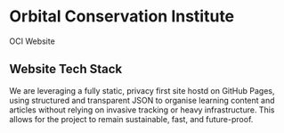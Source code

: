 # Orbital Conservation Institute
OCI Website


## Website Tech Stack
We are leveraging a fully static, privacy first site hostd on GitHub Pages, using structured and transparent JSON to organise learning content and articles without relying on invasive tracking or heavy infrastructure. This allows for the project to remain sustainable, fast, and future-proof.
